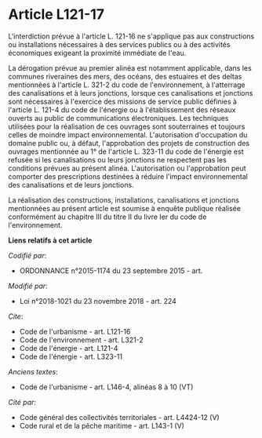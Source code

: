 # Article L121-17

L'interdiction prévue à l'article L. 121-16 ne s'applique pas aux constructions ou installations nécessaires à des services
publics ou à des activités économiques exigeant la proximité immédiate de l'eau.

La dérogation prévue au premier alinéa est notamment applicable, dans les communes riveraines des mers, des océans, des
estuaires et des deltas mentionnées à l'article L. 321-2 du code de l'environnement, à l'atterrage des canalisations et à
leurs jonctions, lorsque ces canalisations et jonctions sont nécessaires à l'exercice des missions de service public définies
à l'article L. 121-4 du code de l'énergie ou à l'établissement des réseaux ouverts au public de communications électroniques.
Les techniques utilisées pour la réalisation de ces ouvrages sont souterraines et toujours celles de moindre impact
environnemental. L'autorisation d'occupation du domaine public ou, à défaut, l'approbation des projets de construction des
ouvrages mentionnée au 1° de l'article L. 323-11 du code de l'énergie est refusée si les canalisations ou leurs jonctions ne
respectent pas les conditions prévues au présent alinéa. L'autorisation ou l'approbation peut comporter des prescriptions
destinées à réduire l'impact environnemental des canalisations et de leurs jonctions.

La réalisation des constructions, installations, canalisations et jonctions mentionnées au présent article est soumise à
enquête publique réalisée conformément au chapitre III du titre II du livre Ier du code de l'environnement.

**Liens relatifs à cet article**

_Codifié par_:

  - ORDONNANCE n°2015-1174 du 23 septembre 2015 - art.

_Modifié par_:

  - Loi n°2018-1021 du 23 novembre 2018 - art. 224

_Cite_:

  - Code de l'urbanisme - art. L121-16
  - Code de l'environnement - art. L321-2
  - Code de l'énergie - art. L121-4
  - Code de l'énergie - art. L323-11

_Anciens textes_:

  - Code de l'urbanisme - art. L146-4, alinéas 8 à 10 (VT)

_Cité par_:

  - Code général des collectivités territoriales - art. L4424-12 (V)
  - Code rural et de la pêche maritime - art. L143-1 (V)
